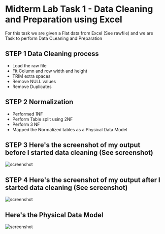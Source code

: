 # Midterm Lab Task 1 - Data Cleaning and Preparation using Excel
For this task we are given a Flat data from Excel (See rawfile) and we are Task to perform Data CLeaning and Preparation 
## STEP 1 Data Cleaning process
- Load the raw file
- Fit Column and row width and height
- TRIM extra spaces
- Remove NULL values
- Remove Duplicates
## STEP 2 Normalization 
- Performed 1NF
- Perform Table split using 2NF
- Perform 3 NF
- Mapped the Normalized tables as a Physical Data Model
## STEP 3 Here's the screenshot of my output before I started data cleaning (See screenshot)
![screenshot](/Midterm%20Lab%20Task%201/images/Before.png)

## STEP 4 Here's the screenshot of my output after I started data cleaning (See screenshot)
![screenshot](/Midterm%20Lab%20Task%201/images/After.png)
## Here's the Physical Data Model
![screenshot](/Midterm%20Lab%20Task%201/images/Relation.PNG)
